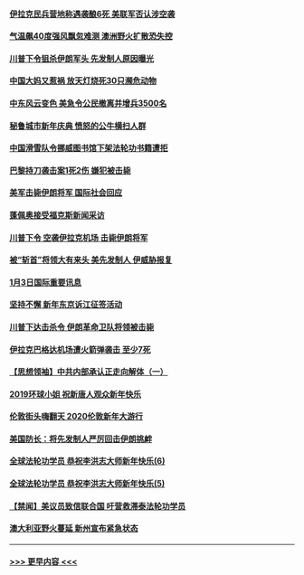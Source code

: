 #### [伊拉克民兵营地称遇袭酿6死 美联军否认涉空袭](../pages/prog202/a102745093.md?t=01042133) 
#### [气温飙40度强风飘忽难测 澳洲野火扩散恐失控](../pages/prog202/a102744951.md?t=01042133) 
#### [川普下令狙杀伊朗军头 先发制人原因曝光](../pages/prog202/a102744900.md?t=01042133) 
#### [中国大妈又惹祸 放天灯烧死30只濒危动物](../pages/prog202/a102744899.md?t=01042133) 
#### [中东风云变色 美急令公民撤离并增兵3500名](../pages/prog202/a102744827.md?t=01042133) 
#### [秘鲁城市新年庆典 愤怒的公牛横扫人群](../pages/prog202/a102744618.md?t=01042133) 
#### [中国滑雪队令挪威图书馆下架法轮功书籍遭拒](../pages/prog202/a102744639.md?t=01042133) 
#### [巴黎持刀袭击案1死2伤 嫌犯被击毙](../pages/prog202/a102744566.md?t=01042133) 
#### [美军击毙伊朗将军 国际社会回应](../pages/prog202/a102744485.md?t=01042133) 
#### [蓬佩奥接受福克斯新闻采访](../pages/prog202/a102744480.md?t=01042133) 
#### [川普下令 空袭伊拉克机场 击毙伊朗将军](../pages/prog202/a102744470.md?t=01042133) 
#### [被“斩首”将领大有来头 美先发制人 伊威胁报复](../pages/prog202/a102744454.md?t=01042133) 
#### [1月3日国际重要讯息](../pages/prog202/a102744301.md?t=01042133) 
#### [坚持不懈 新年东京诉江征签活动](../pages/prog202/a102744303.md?t=01042133) 
#### [川普下达击杀令 伊朗革命卫队将领被击毙](../pages/prog202/a102741911.md?t=01042133) 
#### [伊拉克巴格达机场遭火箭弹袭击 至少7死](../pages/prog202/a102744115.md?t=01042133) 
#### [【思想领袖】中共内部承认正走向解体（一）](../pages/prog202/a102744097.md?t=01042133) 
#### [2019环球小姐 祝新唐人观众新年快乐](../pages/prog202/a102744043.md?t=01042133) 
#### [伦敦街头嗨翻天 2020伦敦新年大游行](../pages/prog202/a102743925.md?t=01042133) 
#### [美国防长：将先发制人严厉回击伊朗挑衅](../pages/prog202/a102743930.md?t=01042133) 
#### [全球法轮功学员 恭祝李洪志大师新年快乐(6)](../pages/prog202/a102743899.md?t=01042133) 
#### [全球法轮功学员 恭祝李洪志大师新年快乐(5)](../pages/prog202/a102743766.md?t=01042133) 
#### [【禁闻】美议员致信联合国 吁营救滞泰法轮功学员](../pages/prog202/a102743781.md?t=01042133) 
#### [澳大利亚野火蔓延 新州宣布紧急状态](../pages/prog202/a102743681.md?t=01042133) 

----
#### [ >>> 更早内容 <<< ](../indexes/prog202-earlier.md)
